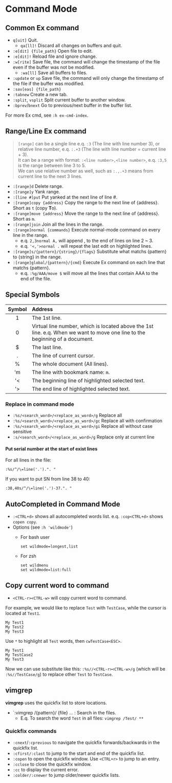 # Command Mode

## Common Ex command

- `q[uit]` Quit.
  - `qa[ll]!` Discard all changes on buffers and quit. 
- `:e[dit] {file_path}` Open file to edit.
- `:e[dit]!` Reload file and ignore change. 
- `:w[rite]` Save file, the command will change the timestamp of the file even if the buffer was not be modified.
  - `:wa[ll]` Save all buffers to files.
- `:update` or `up` Save file, the command will only change the timestamp of the file if the buffer was modified. 
- `:sav[eas] {file_path}`
- `:tabnew` Create a new tab.
- `:split`, `vsplit` Split current buffer to another window.
- `:bprev`/`bnext` Go to previous/next buffer in the buffer list.

For more Ex cmd, see `:h ex-cmd-index`.


## Range/Line Ex command

> `[range]` can be a single line e.q. `:3` (The line with line number 3), or relative line number, e.q. `:.+3` (The line with line number = current line + 3). <br />
> It can be a range with format: `:<line number>,<line number>`, e.q. `:3,5` is the range between line 3 to 5. <br />
> We can use relative number as well, such as `:.,.+3` means from current line to the next 3 lines.


- `:[range]d` Delete range.
- `:[range]y` Yank range.
- `:[line #]put` Put yanked at the next line of line #.
- `:[range]copy {address}` Copy the range to the next line of {address}. Short as `t` (copy **T**o).
- `:[range]move {address}` Move the range to the next line of {address}. Short as `m`.
- `:[range]join` Join all the lines in the range.
- `:[range]normal {commands}` Execute normal-mode command on every line in the range.
  - e.q. `2,3normal A,` will append , to the end of lines on line 2 ~ 3.
  - e.q. `'<,'>normal .` will repeat the last edit on highlighted lines.
- `:[range]s/{pattern}/{string}/{flags}` Substitute what matchs {pattern} to {string} in the range.
- `:[range]global/{pattern}/{cmd}` Execute Ex command on each line that matchs {pattern}.
  - e.q. `:%g/AAA/move $` will move all the lines that contain AAA to the end of the file.


## Special Symbols

| Symbol | Address |
|:------:|:--------|
| 1 | The 1st line. |
| 0 | Virtual line number, which is located above the 1st line. e.q. When we want to move one line to the beginning of a document. |
| $ | The last line. |
| . | The line of current cursor. |
| % | The whole document (All lines). |
| 'm | The line with bookmark name: `m`. |
| '< | The beginning line of highlighted selected text. |  
| '> | The end line of highlighted selected text. |


### Replace in command mode

- `:%s/<search_word>/<replace_as_word>/g` Replace all
- `:%s/<search_word>/<replace_as_word>/gc` Replace all with confirmation
- `:%s/<search_word>/<replace_as_word>/gi` Replace all without case sensitive
- `:s/<search_word>/<replace_as_word>/g` Replace only at current line

#### Put serial number at the start of exist lines

For all lines in the file:

```
:%s/^/\=line('.').". "
```

If you want to put SN from line 38 to 40:

```
:38,40s/^/\=line('.')-37.". "
```




## AutoCompleted in Command Mode

- `:<CTRL+d>` shows all autocompleted words list. e.q. `:cop<CTRL+d>` shows `copen copy`.
- Options (see `:h 'wildmode'`)
  - For bash user

    ```
    set wildmode=longest,list
    ```

  - For zsh
    
    ```
    set wildmenu
    set wildmode=list:full
    ```

## Copy current word to command

- `<CTRL-r><CTRL-w>` will copy current word to command.

For example, we would like to replace `Test` with `TestCase`, while the cursor is located at `Test1`.

```
My Test1
My Test2
My Test3
```

Use `*` to highlight all `Test` words, then `cwTestCase<ESC>`.

```
My Test1
My TestCase2
My Test3
```

Now we can use substitute like this: `:%s//<CTRL-r><CTRL-w>/g` (which will be `:%s//TestCase/g`) to replace other `Test` to `TestCase`.



## vimgrep

**vimgrep** uses the quickfix list to store locations.


- `:vimgrep /{pattern}/ {file} ... : Search in the files. 
  - E.q. To search the word `Test` in all files:  `vimgrep /Test/ **`


### Quickfix commands

- `:cnext`/`:cprevious` to navigate the quickfix forwards/backwards in the quickfix list.
- `:cfirst/:clast` to jump to the start and end of the quickfix list.
- `:copen` to open the quickfix window. Use `<CTRL+r>` to jump to an entry.
- `:cclose` to close the quickfix window.
- `:cc` to display the current error.
- `:colder/:cnewer` to jump older/newer quickfix lists.